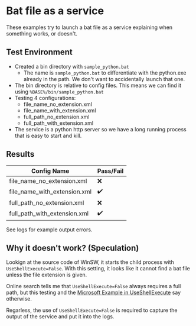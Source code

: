 # Bat file as a service

These examples try to launch a bat file as a service explaining when something works, or doesn't.

## Test Environment

* Created a bin directory with `sample_python.bat`
  * The name is `sample_python.bat` to differentiate with the python.exe already in the path. We don't want to accidentally launch that one.
* The bin directory is relative to config files. This means we can find it using `%BASE%/bin/sample_python.bat`
* Testing 4 configurations: 
  * file_name_no_extension.xml  
  * file_name_with_extension.xml
  * full_path_no_extension.xml  
  * full_path_with_extension.xml
* The service is a python http server so we have a long running process that is easy to start and kill.

## Results

| Config Name                  | Pass/Fail |
|------------------------------|-----------|
| file_name_no_extension.xml   | ❌       |
| file_name_with_extension.xml | ✔️       |
| full_path_no_extension.xml   | ❌       |
| full_path_with_extension.xml | ✔️       |

See logs for example output errors.

## Why it doesn't work? (Speculation)

Lookign at the source code of WinSW, it starts the child process with `UseShellExecute=False`.
With this setting, it looks like it cannot find a bat file unless the file extension is given.

Online search tells me that `UseShellExecute=False` always requires a full path,
but this testing and the [Microsoft Example in UseShellExecute](https://learn.microsoft.com/en-us/dotnet/api/system.diagnostics.processstartinfo.useshellexecute?view=net-9.0#examples) say otherwise.

Regarless, the use of `UseShellExecute=False` is required to capture the output of the service and put it into the logs.